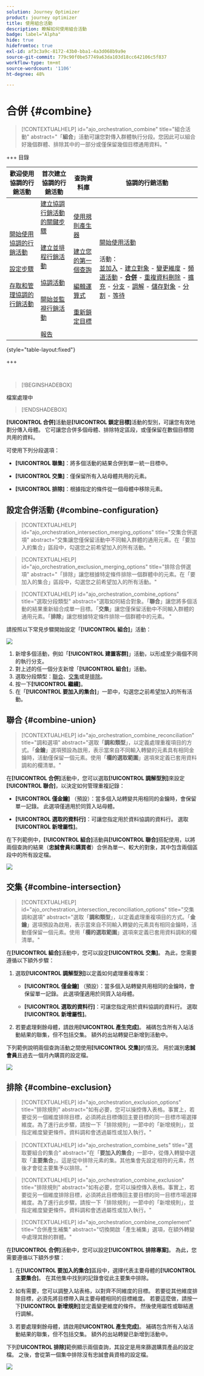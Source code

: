 ```yaml
---
solution: Journey Optimizer
product: journey optimizer
title: 使用組合活動
description: 瞭解如何使用組合活動
badge: label="Alpha"
hide: true
hidefromtoc: true
exl-id: af3c3a9c-8172-43b0-bba1-4a3d068b9a9e
source-git-commit: 779c90f0be57749a63da103d18cc642106c5f837
workflow-type: tm+mt
source-wordcount: '1106'
ht-degree: 48%

---
```


# 合併 {#combine}

>[!CONTEXTUALHELP]
>id="ajo_orchestration_combine"
>title="組合活動"
>abstract="「**組合**」活動可讓您對傳入群體執行分段。您因此可以組合好幾個群體、排除其中的一部分或僅保留幾個目標通用資料。"

+++ 目錄

| 歡迎使用協調的行銷活動 | 首次建立協調的行銷活動 | 查詢資料庫 | 協調的行銷活動 |
|---|---|---|---|
| [開始使用協調的行銷活動](../gs-orchestrated-campaigns.md)<br/><br/>[設定步驟](../configuration-steps.md)<br/><br/>[存取和管理協調的行銷活動](../access-manage-orchestrated-campaigns.md) | [建立協調行銷活動的關鍵步驟](../gs-campaign-creation.md)<br/><br/>[建立並排程行銷活動](../create-orchestrated-campaign.md)<br/><br/>[協調活動](../orchestrate-activities.md)<br/><br/>[開始並監視行銷活動](../start-monitor-campaigns.md)<br/><br/>[報告](../reporting-campaigns.md) | [使用規則產生器](../orchestrated-rule-builder.md)<br/><br/>[建立您的第一個查詢](../build-query.md)<br/><br/>[編輯運算式](../edit-expressions.md)<br/><br/>[重新鎖定目標](../retarget.md) | [開始使用活動](about-activities.md)<br/><br/>活動：<br/>[並加入](and-join.md) - [建立對象](build-audience.md) - [變更維度](change-dimension.md) - [頻道活動](channels.md) - <b>[合併](combine.md)</b> - [重複資料刪除](deduplication.md) - [擴充](enrichment.md) - [分支](fork.md) - [調解](reconciliation.md) - [儲存對象](save-audience.md) - [分割](split.md) - [等待](wait.md) |

{style="table-layout:fixed"}

+++

<br/>

>[!BEGINSHADEBOX]

檔案處理中

>[!ENDSHADEBOX]

**[!UICONTROL 合併]**&#x200B;活動是&#x200B;**[!UICONTROL 鎖定目標]**&#x200B;活動的型別，可讓您有效地劃分傳入母體。 它可讓您合併多個母體、排除特定區段，或僅保留在數個目標間共用的資料。

可使用下列分段選項：

* **[!UICONTROL 聯集]**：將多個活動的結果合併到單一統一目標中。

* **[!UICONTROL 交集]**：僅保留所有入站母體共用的元素。

* **[!UICONTROL 排除]**：根據指定的條件從一個母體中移除元素。

## 設定合併活動 {#combine-configuration}

>[!CONTEXTUALHELP]
>id="ajo_orchestration_intersection_merging_options"
>title="交集合併選項"
>abstract="交集讓您僅保留活動中不同輸入群體的通用元素。在「要加入的集合」區段中，勾選您之前希望加入的所有活動。"

>[!CONTEXTUALHELP]
>id="ajo_orchestration_exclusion_merging_options"
>title="排除合併選項"
>abstract="「排除」讓您根據特定條件排除一個群體中的元素。在「要加入的集合」區段中，勾選您之前希望加入的所有活動。"

>[!CONTEXTUALHELP]
>id="ajo_orchestration_combine_options"
>title="選取分段類型"
>abstract="選取如何結合對象。「**聯合**」讓您將多個活動的結果重新組合成單一目標。「**交集**」讓您僅保留活動中不同輸入群體的通用元素。「**排除**」讓您根據特定條件排除一個群體中的元素。 "

請按照以下常見步驟開始設定「**[!UICONTROL 組合]**」活動：

![](../assets/orchestrated-union.png)

1. 新增多個活動，例如「**[!UICONTROL 建置客群]**」活動，以形成至少兩個不同的執行分支。
1. 對上述的任一個分支新增「**[!UICONTROL 組合]**」活動。
1. 選取分段類型：[聯合](#union)、[交集](#intersection)或是[排除](#exclusion)。
1. 按一下&#x200B;**[!UICONTROL 繼續]**。
1. 在「**[!UICONTROL 要加入的集合]**」一節中，勾選您之前希望加入的所有活動。

## 聯合 {#combine-union}

>[!CONTEXTUALHELP]
>id="ajo_orchestration_combine_reconciliation"
>title="調和選項"
>abstract="選取「**調和類型**」，以定義處理重複項目的方式。「**金鑰**」選項預設為啟用，表示當來自不同輸入轉變的元素具有相同金鑰時，活動僅保留一個元素。使用「**欄的選取範圍**」選項來定義已套用資料調和的欄清單。"

在&#x200B;**[!UICONTROL 合併]**&#x200B;活動中，您可以選取&#x200B;**[!UICONTROL 調解型別]**&#x200B;來設定&#x200B;**[!UICONTROL 聯合]**，以決定如何管理重複記錄：

* **[!UICONTROL 僅金鑰]** （預設）：當多個入站轉變共用相同的金鑰時，會保留單一記錄。 此選項僅適用於同質入站母體。

* **[!UICONTROL 選取的資料行]**：可讓您指定用於資料協調的資料行。 選取&#x200B;**[!UICONTROL 新增屬性]**。

在下列範例中，**[!UICONTROL 組合]**&#x200B;活動與&#x200B;**[!UICONTROL 聯合]**&#x200B;搭配使用，以將兩個查詢的結果（**忠誠會員**&#x200B;和&#x200B;**購買者**）合併為單一、較大的對象，其中包含兩個區段中的所有設定檔。

![](../assets/orchestrated-union-example.png)

## 交集 {#combine-intersection}

>[!CONTEXTUALHELP]
>id="ajo_orchestration_intersection_reconciliation_options"
>title="交集調和選項"
>abstract="選取「**調和類型**」，以定義處理重複項目的方式。「**金鑰**」選項預設為啟用，表示當來自不同輸入轉變的元素具有相同金鑰時，活動僅保留一個元素。使用「**欄的選取範圍**」選項來定義已套用資料調和的欄清單。"

在&#x200B;**[!UICONTROL 組合]**&#x200B;活動中，您可以設定&#x200B;**[!UICONTROL 交集]**。 為此，您需要遵循以下額外步驟：

1. 選取&#x200B;**[!UICONTROL 調解型別]**&#x200B;以定義如何處理重複專案：

   * **[!UICONTROL 僅金鑰]** （預設）：當多個入站轉變共用相同的金鑰時，會保留單一記錄。 此選項僅適用於同質入站母體。

   * **[!UICONTROL 選取的資料行]**：可讓您指定用於資料協調的資料行。 選取&#x200B;**[!UICONTROL 新增屬性]**。

1. 若要處理剩餘母體，請啟用&#x200B;**[!UICONTROL 產生完成]**。 補碼包含所有入站活動結果的聯集，但不包括交集。 額外的出站轉變已新增到活動中。

下列範例說明兩個查詢活動之間使用&#x200B;**[!UICONTROL 交集]**&#x200B;的情況。 用於識別&#x200B;**忠誠會員**&#x200B;且過去一個月內購買的設定檔。

![](../assets/orchestrated-intersection-example.png)


## 排除 {#combine-exclusion}

>[!CONTEXTUALHELP]
>id="ajo_orchestration_exclusion_options"
>title="排除規則"
>abstract="如有必要，您可以操控傳入表格。事實上，若要從另一個維度排除目標，必須將此目標傳回主要目標的同一目標市場選擇維度。為了進行此步驟，請按一下「排除規則」一節中的「新增規則」，並指定維度變更條件。資料調和會透過屬性或加入執行。"

>[!CONTEXTUALHELP]
>id="ajo_orchestration_combine_sets"
>title="選取要組合的集合"
>abstract="在「**要加入的集合**」一節中，從傳入轉變中選取「**主要集合**」。這是從中排除元素的集。其他集會先設定相符的元素，然後才會從主要集予以排除。"

>[!CONTEXTUALHELP]
>id="ajo_orchestration_combine_exclusion"
>title="排除規則"
>abstract="如有必要，您可以操控傳入表格。事實上，若要從另一個維度排除目標，必須將此目標傳回主要目標的同一目標市場選擇維度。為了進行此步驟，請按一下「排除規則」一節中的「新增規則」，並指定維度變更條件。資料調和會透過屬性或加入執行。"

>[!CONTEXTUALHELP]
>id="ajo_orchestration_combine_complement"
>title="合併產生補集"
>abstract="切換開啟「產生補集」選項，在額外轉變中處理其餘的群體。"

在&#x200B;**[!UICONTROL 合併]**&#x200B;活動中，您可以設定&#x200B;**[!UICONTROL 排除專案]**。 為此，您需要遵循以下額外步驟：

1. 在&#x200B;**[!UICONTROL 要加入的集合]**&#x200B;區段中，選擇代表主要母體的&#x200B;**[!UICONTROL 主要集合]**。 在其他集中找到的記錄會從此主要集中排除。

1. 如有需要，您可以調整入站表格，以對齊不同維度的目標。 若要從其他維度排除目標，必須先將目標帶入與主要母體相同的目標維度。 若要這麼做，請按一下&#x200B;**[!UICONTROL 新增規則]**&#x200B;並定義變更維度的條件。 然後使用屬性或聯結進行調解。

1. 若要處理剩餘母體，請啟用&#x200B;**[!UICONTROL 產生完成]**。 補碼包含所有入站活動結果的聯集，但不包括交集。 額外的出站轉變已新增到活動中。

下列&#x200B;**[!UICONTROL 排除]**&#x200B;範例顯示兩個查詢，其設定是用來篩選購買產品的設定檔。 之後，會從第一個集中排除沒有忠誠會員資格的設定檔。

![](../assets/orchestrated-exclusion-example.png)

